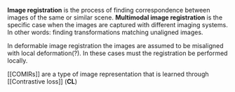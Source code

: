 **Image registration** is the process of finding correspondence between images of the same or similar scene. **Multimodal image registration** is the specific case when the images are captured with different imaging systems. In other words: finding transformations matching unaligned images. 

In deformable image registration the images are assumed to be misaligned with local deformation(?). In these cases must the registration be performed locally. 

[[COMIRs]] are a type of image representation that is learned through [[Contrastive loss]] (**CL**)  